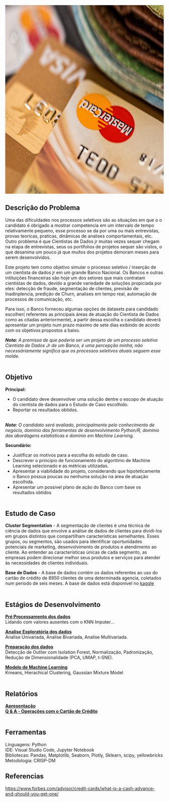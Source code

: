 <center><img src="/images/pexels-pixabay-259200.jpg" alt="logo" width="800" height="600"/></center>

## Descrição do Problema
Uma das dificuldades nos processos seletivos são as situações em que o o candidato é obrigado a mostrar competencia em um intervalo de tempo relativamente pequeno, esse processo se da por uma ou mais entrevistas, provas teoricas, praticas, dinâmicas de analises comportamentais, etc. Outro problema é que Cientistas de Dados jr muitas vezes sequer chegam na etapa de entrevistas, seus os portifolios de projetos sequer são vistos, o que desanima um pouco já que muitos dos projetos demoram meses para serem desenvolvidos. 

Este projeto tem como objetivo simular o processo seletivo / inserção de um cientista de dados jr em um grande Banco Nacional. Os Bancos e outras intituições financeiras são hoje um dos setores que mais contratam cientistas de dados, devido a grande variedade de soluções propiciada por eles: detecção de fraude, segmentação de clientes, previsão de Inadinplencia, predição de Churn, analises em tempo real, automação de processos de comunicação, etc. 

Para isso, o Banco forneceu algumas opções de datasets para candidado escolher( referentes as principais áreas de atuação do Cientista de Dados como as citadas anteriormente), a partir dessa escolha o candidato deverá apresentar um projeto num prazo máximo de sete dias exibindo de acordo com os objetivos propostos a baixo.

<i>**Nota:** A premissa de que poderia ser um projeto de um processo seletivo Cientista de Dados Jr de um Banco, é uma percepção minha, não necessáriamente significa que os processos seletivos atuais seguem esse molde.</i><br><br>


## Objetivo
**Principal:**
* O candidato deve desenvolver uma solução dentre o escopo de atuação do cientista de dados para o Estudo de Caso escolhido.
* Reportar os resultados obtidos. 
<br><br>

<i>**Nota:** O candidato será avaliado, principalmente pelo conhecimento de negócio, dominio das ferramentas de desenvolvimento Python/R, dominio das abordagens estatisticas e domínio em Machine Learning.</i>


**Secundário:**
* Justificar os motivos para a escolha do estudo de caso.
* Descrever o principio de funcionamento do algoritimo de Machine Learning selecionado e as métricas utilizadas.
* Apresentar a viabilidade do projeto, considerando que hipoteticamente o Banco possua poucas ou nenhuma solução na área de atuação escolhida.
* Apresentar um possivel plano de ação do Banco com base os resultados obtidos<br><br>

## Estudo de Caso

**Cluster Segmentation** - A segmentação de clientes é uma técnica de ciência de dados que envolve a análise de dados de clientes para dividi-los em grupos distintos que compartilham características semelhantes. Esses grupos, ou segmentos, são usados ​​para identificar oportunidades potenciais de marketing, desenvolvimento de produtos e atendimento ao cliente. Ao entender as características únicas de cada segmento, as empresas podem direcionar melhor seus produtos e serviços para atender às necessidades de clientes individuais.

**Base de Dados** - A base de dados contém os dados referentes ao uso do cartão de crédito de 8950 clientes de uma determinada agencia, coletados num periodo de seis meses. A base de dados está disponivel no [kaggle](https://www.kaggle.com/datasets/arjunbhasin2013/ccdata)<br><br>


## Estágios de Desenvolvimento
[**Pré Processamento dos dados**](https://github.com/alyssonvidal/Bank-Marketing-Cluster/blob/main/notebooks/part01_preprocessing.ipynb)<br>
Lidando com valores ausentes com o KNN Imputer...

[**Analise Exploratória dos dados**](https://github.com/alyssonvidal/Bank-Marketing-Cluster/blob/main/notebooks/part02_eda.ipynb)<br>
Analise Univariada, Analise Bivariada, Analise Multivariada.

[**Preparação dos dados**](https://github.com/alyssonvidal/Bank-Marketing-Cluster/blob/main/notebooks/part03_model.ipynb)<br>
Detecção de Outlier com Isolation Forest, Normalização, Padronização, Redução de Dimensionalidade (PCA, UMAP, t-SNE).

[**Modelo de Machine Learning**](https://github.com/alyssonvidal/Bank-Marketing-Cluster/blob/main/notebooks/part03_model.ipynb)<br>
 Kmeans, Hierachical Clustering, Gaussian Mixture Model<br><br>


## Relatórios
[**Apresentação**](https://github.com/alyssonvidal/Bank-Marketing-Cluster/blob/main/reports/resultados.md)<br>
[**Q & A - Operações com o Cartão de Crédito**](https://github.com/alyssonvidal/Bank-Marketing-Cluster/blob/main/reports/qa.md)<br><br>


## Ferramentas
Linguagens: Python<br>
IDE: Visual Studio Code, Jupyter Notebook<br>
Bibliotecas: Pandas, Matplotlib, Seaborn, Plotly, Sklearn, scipy, yellowbricks<br>
Metodologia: CRISP-DM<br>

## Referencias
https://www.forbes.com/advisor/credit-cards/what-is-a-cash-advance-and-should-you-get-one/
